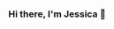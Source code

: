 <h3> Hi there, I'm Jessica 👋 </h3>

<!--
**jnoel01/jnoel01** is a ✨ _special_ ✨ repository because its `README.md` (this file) appears on your GitHub profile.


